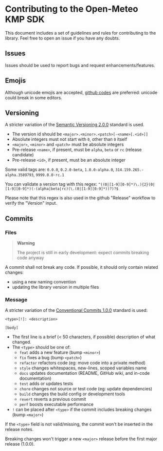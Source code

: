 # Contributing to the Open-Meteo KMP SDK

This document includes a set of guidelines and rules for contributing to the library.
Feel free to open an issue if you have any doubts.

## Issues

Issues should be used to report bugs and request enhancements/features.

## Emojis

Although unicode emojis are accepted, [github codes](https://github.com/ikatyang/emoji-cheat-sheet/blob/master/README.md) are preferred: unicode could break in some editors.

## Versioning

A stricter variation of the [Semantic Versioning 2.0.0](https://semver.org/spec/v2.0.0.html) standard is used.

 - The version id should be `<major>.<minor>.<patch>[-<name>[.<id>]]`
 - Absolute integers must not start with `0`, other than `0` itself
 - `<major>`, `<minor>` and `<patch>` must be absolute integers
 - Pre-release `<name>`, if present, must be `alpha`, `beta` or `rc` (release candidate)
 - Pre-release `<id>`, if present, must be an absolute integer

Some valid tags are: `0.0.0`, `0.2.0-beta`, `1.0.0-alpha.0`, `314.159.265.-alpha.3589793`, `9999.0.0-rc.1`

You can validate a version tag with this regex: `^((0|[1-9][0-9]*)\.){2}(0|[1-9][0-9]*)(-(alpha|beta|rc)(\.(0|[1-9][0-9]*))?)?$`

Please note that this regex is also used in the github "Release" workflow to verify the "Version" input.

## Commits

### Files

> **Warning**
> 
> The project is still in early development: expect commits breaking code anyway

A commit shall not break any code. If possible, it should only contain related changes:

 - using a new naming convention
 - updating the library version in multiple files

### Message

A stricter variation of the [Conventional Commits 1.0.0](https://www.conventionalcommits.org/en/v1.0.0/) standard is used:
```
<type>[!]: <description>

[body]
```

 - The first line is a brief (< 50 characters, if possible) description of what changed.
 - The `<type>` should be one of:
   - `feat` adds a new feature (bump `<minor>`)
   - `fix` fixes a bug (bump `<patch>`)
   - `refactor` refactors code (eg: move code into a private method)
   - `style` changes whitespaces, new-lines, scoped variables name
   - `docs` updates documentation (README, GitHub wiki, and in-code documentation)
   - `test` adds or updates tests
   - `chore` changes not source or test code (eg: update dependencies)
   - `build` changes the build config or development tools
   - `revert` reverts a previous commit
   - `perf` boosts executable performance
 - `!` can be placed after `<type>` if the commit includes breaking changes (bump `<major>`)

If the `<type>` field is not valid/missing, the commit won't be inserted in the release notes.

Breaking changes won't trigger a new `<major>` release before the first major release (1.0.0).
